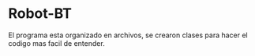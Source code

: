 # Robot-BT
El programa esta organizado en archivos, se crearon clases para hacer el codigo mas facil de entender.
